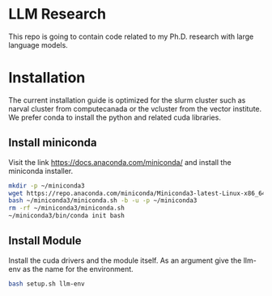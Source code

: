 # LLM Research

This repo is going to contain code related to my Ph.D. research with large language models.

# Installation

The current installation guide is optimized for the slurm cluster such as narval cluster from computecanada or the vcluster from the vector institute. We prefer conda to install the python and related cuda libraries.

## Install miniconda

Visit the link https://docs.anaconda.com/miniconda/ and install the miniconda installer.

```sh
mkdir -p ~/miniconda3
wget https://repo.anaconda.com/miniconda/Miniconda3-latest-Linux-x86_64.sh -O ~/miniconda3/miniconda.sh
bash ~/miniconda3/miniconda.sh -b -u -p ~/miniconda3
rm -rf ~/miniconda3/miniconda.sh
~/miniconda3/bin/conda init bash
```

## Install Module
Install the cuda drivers and the module itself. As an argument give the llm-env as the name for the environment.

```sh
bash setup.sh llm-env
```

